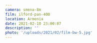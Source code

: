 ```yaml
---
camera: smena-8m
film: ilford-pan-400
location: Armenia
date: 2021-02-10 23:00:07
description: ''
photo: '/uploads/2021/02/film-bw-5.jpg'
---
```

